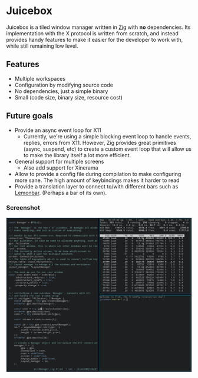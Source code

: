 # Juicebox

Juicebox is a tiled window manager written in [Zig](http://ziglang.org) with **no** dependencies. Its implementation with the X protocol is written from scratch, and instead provides handy features to make it easier for the developer to work with, while still remaining low level.

## Features
- Multiple workspaces
- Configuration by modifying source code
- No dependencies, just a simple binary
- Small (code size, binary size, resource cost)

## Future goals
- Provide an async event loop for X11
  - Currently, we're using a simple blocking event loop to handle events, replies, errors from X11. However, Zig provides great primitives (async, suspend, etc) to create a custom event loop that will allow us to make the library itself a lot more efficient.
- General support for multiple screens
  - Also add support for Xinerama
- Allow to provide a config file during compilation to make configuring more sane. The high amount of keybindings makes it harder to read
- Provide a translation layer to connect to/with different bars such as [Lemonbar](https://github.com/LemonBoy/bar). (Perhaps a bar of its own).

### Screenshot
![Screenshot Juicebox](screenshot.png "Juicebox")